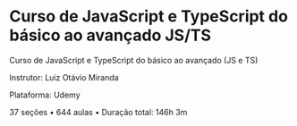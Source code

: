 # Curso de JavaScript e TypeScript do básico ao avançado JS/TS

Curso de JavaScript e TypeScript do básico ao avançado (JS e TS)

Instrutor: Luiz Otávio Miranda

Plataforma: Udemy

37 seções • 644 aulas • Duração total: 146h 3m
